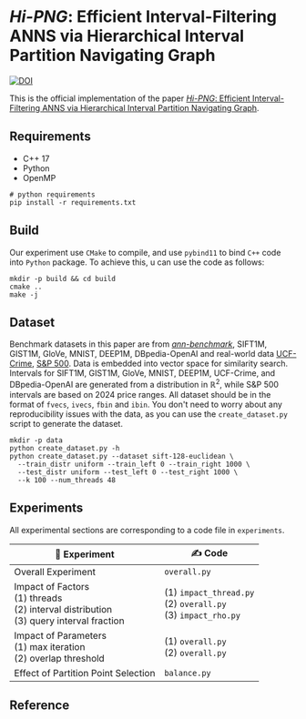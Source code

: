 # *Hi-PNG*: Efficient Interval-Filtering ANNS via Hierarchical Interval Partition Navigating Graph

[![DOI](https://zenodo.org/badge/929221163.svg)](https://doi.org/10.5281/zenodo.15540999)

This is the official implementation of the paper [*Hi-PNG*: Efficient Interval-Filtering ANNS via Hierarchical Interval Partition Navigating Graph](README.md).

## Requirements

- C++ 17
- Python
- OpenMP
  
```shell
# python requirements
pip install -r requirements.txt
```

## Build

Our experiment use `CMake` to compile, and use `pybind11` to bind `C++` code into `Python` package. To achieve this, u can use the code as follows:
```shell
mkdir -p build && cd build
cmake ..
make -j
```

## Dataset

Benchmark datasets in this paper are from [*ann-benchmark*](https://github.com/erikbern/ann-benchmarks), SIFT1M, GIST1M, GloVe, MNIST, DEEP1M, DBpedia-OpenAI and real-world data [UCF-Crime](https://www.kaggle.com/api/v1/datasets/download/odins0n/ucf-crime-dataset), [S\&P 500](https://www.kaggle.com/api/v1/datasets/download/footballjoe789/us-stock-dataset). Data is embedded into vector space for similarity search. Intervals for SIFT1M, GIST1M, GloVe, MNIST, DEEP1M, UCF-Crime, and DBpedia-OpenAI are generated from a distribution in $\mathbb{R}^2$, while S\&P 500 intervals are based on 2024 price ranges.
All dataset should be in the format of `fvecs`, `ivecs`, `fbin` and `ibin`.
You don't need to worry about any reproducibility issues with the data, as you can use the ``create_dataset.py`` script to generate the dataset.

```shell
mkdir -p data
python create_dataset.py -h
python create_dataset.py --dataset sift-128-euclidean \
  --train_distr uniform --train_left 0 --train_right 1000 \
  --test_distr uniform --test_left 0 --test_right 1000 \
  --k 100 --num_threads 48
```

## Experiments

All experimental sections are corresponding to a code file in ``experiments``.


| 🔬 Experiment | ✍ Code |
|--|--|
| Overall Experiment | ``overall.py`` | 
| Impact of Factors<br> (1) threads<br> (2) interval distribution<br> (3) query interval fraction | (1) ``impact_thread.py``<br> (2) ``overall.py``<br> (3) ``impact_rho.py`` |
| Impact of Parameters<br> (1) max iteration<br> (2) overlap threshold | (1) ``overall.py``<br> (2) ``overall.py`` |
| Effect of Partition Point Selection | ``balance.py`` |

## Reference